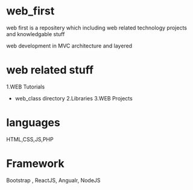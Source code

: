 # web_first
web first is a repositery which including web related technology projects and knowledgable stuff 

web development in MVC architecture and layered 

# web related stuff
1.WEB Tutorials
- web_class directory
2.Libraries
3.WEB Projects

# languages

HTML,CSS,JS,PHP

# Framework

Bootstrap , ReactJS, Angualr, NodeJS

